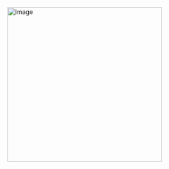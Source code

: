<img width="351" alt="image" src="https://github.com/user-attachments/assets/37d63015-9c2a-469a-8596-dc549bf5a633" />

